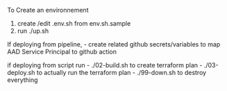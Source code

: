To Create an environnement
1) create /edit .env.sh from env.sh.sample 
2) run ./up.sh

If deploying from pipeline, 
    - create related github secrets/variables to map AAD Service Principal to github action


if deploying from script
run 
    - ./02-build.sh to create terraform plan
    - ./03-deploy.sh to actually run the terraform plan
    - ./99-down.sh to destroy everything